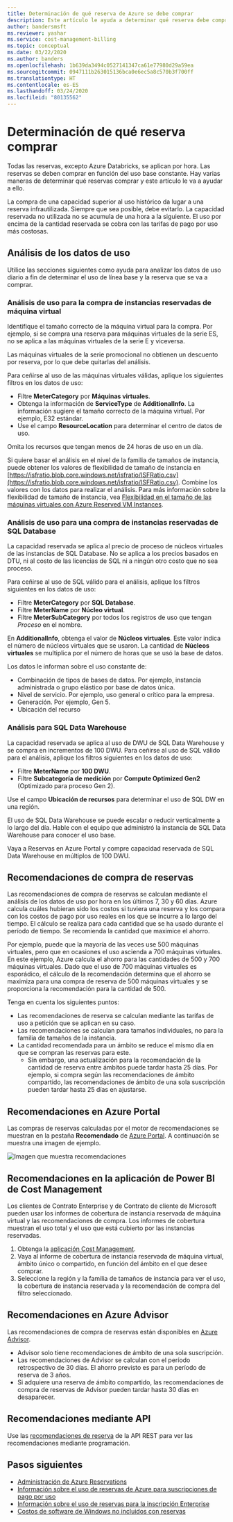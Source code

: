 ```yaml
---
title: Determinación de qué reserva de Azure se debe comprar
description: Este artículo le ayuda a determinar qué reserva debe comprar.
author: bandersmsft
ms.reviewer: yashar
ms.service: cost-management-billing
ms.topic: conceptual
ms.date: 03/22/2020
ms.author: banders
ms.openlocfilehash: 1b639da3494c0527141347ca61e77980d29a59ea
ms.sourcegitcommit: 0947111b263015136bca0e6ec5a8c570b3f700ff
ms.translationtype: HT
ms.contentlocale: es-ES
ms.lasthandoff: 03/24/2020
ms.locfileid: "80135562"
---
```

# <a name="determine-what-reservation-to-purchase"></a>Determinación de qué reserva comprar

Todas las reservas, excepto Azure Databricks, se aplican por hora. Las reservas se deben comprar en función del uso base constante. Hay varias maneras de determinar qué reservas comprar y este artículo le va a ayudar a ello.

La compra de una capacidad superior al uso histórico da lugar a una reserva infrautilizada. Siempre que sea posible, debe evitarlo. La capacidad reservada no utilizada no se acumula de una hora a la siguiente.  El uso por encima de la cantidad reservada se cobra con las tarifas de pago por uso más costosas.

## <a name="analyze-usage-data"></a>Análisis de los datos de uso

Utilice las secciones siguientes como ayuda para analizar los datos de uso diario a fin de determinar el uso de línea base y la reserva que se va a comprar.

### <a name="analyze-usage-for-a-vm-reserved-instance-purchase"></a>Análisis de uso para la compra de instancias reservadas de máquina virtual

Identifique el tamaño correcto de la máquina virtual para la compra. Por ejemplo, si se compra una reserva para máquinas virtuales de la serie ES, no se aplica a las máquinas virtuales de la serie E y viceversa.

Las máquinas virtuales de la serie promocional no obtienen un descuento por reserva, por lo que debe quitarlas del análisis.

Para ceñirse al uso de las máquinas virtuales válidas, aplique los siguientes filtros en los datos de uso:

- Filtre **MeterCategory** por **Máquinas virtuales**.
- Obtenga la información de **ServiceType** de **AdditionalInfo**. La información sugiere el tamaño correcto de la máquina virtual. Por ejemplo, E32 estándar.
- Use el campo **ResourceLocation** para determinar el centro de datos de uso.

Omita los recursos que tengan menos de 24 horas de uso en un día.

Si quiere basar el análisis en el nivel de la familia de tamaños de instancia, puede obtener los valores de flexibilidad de tamaño de instancia en [https://isfratio.blob.core.windows.net/isfratio/ISFRatio.csv](https://isfratio.blob.core.windows.net/isfratio/ISFRatio.csv). Combine los valores con los datos para realizar el análisis. Para más información sobre la flexibilidad de tamaño de instancia, vea [Flexibilidad en el tamaño de las máquinas virtuales con Azure Reserved VM Instances](../../virtual-machines/windows/reserved-vm-instance-size-flexibility.md).

### <a name="analyze-usage-for-a-sql-database-reserved-instance-purchase"></a>Análisis de uso para una compra de instancias reservadas de SQL Database

La capacidad reservada se aplica al precio de proceso de núcleos virtuales de las instancias de SQL Database. No se aplica a los precios basados en DTU, ni al costo de las licencias de SQL ni a ningún otro costo que no sea proceso.

Para ceñirse al uso de SQL válido para el análisis, aplique los filtros siguientes en los datos de uso:


- Filtre **MeterCategory** por **SQL Database**.
- Filtre **MeterName** por **Núcleo virtual**.
- Filtre **MeterSubCategory** por todos los registros de uso que tengan _Proceso_ en el nombre.

En **AdditionalInfo**, obtenga el valor de **Núcleos virtuales**. Este valor indica el número de núcleos virtuales que se usaron. La cantidad de **Núcleos virtuales** se multiplica por el número de horas que se usó la base de datos.

Los datos le informan sobre el uso constante de:

- Combinación de tipos de bases de datos. Por ejemplo, instancia administrada o grupo elástico por base de datos única.
- Nivel de servicio. Por ejemplo, uso general o crítico para la empresa.
- Generación. Por ejemplo, Gen 5.
- Ubicación del recurso

### <a name="analysis-for-sql-data-warehouse"></a>Análisis para SQL Data Warehouse

La capacidad reservada se aplica al uso de DWU de SQL Data Warehouse y se compra en incrementos de 100 DWU. Para ceñirse al uso de SQL válido para el análisis, aplique los filtros siguientes en los datos de uso:

- Filtre **MeterName** por **100 DWU**.
- Filtre **Subcategoría de medición** por **Compute Optimized Gen2** (Optimizado para proceso Gen 2).

Use el campo **Ubicación de recursos** para determinar el uso de SQL DW en una región.

El uso de SQL Data Warehouse se puede escalar o reducir verticalmente a lo largo del día. Hable con el equipo que administró la instancia de SQL Data Warehouse para conocer el uso base.

Vaya a Reservas en Azure Portal y compre capacidad reservada de SQL Data Warehouse en múltiplos de 100 DWU.

## <a name="reservation-purchase-recommendations"></a>Recomendaciones de compra de reservas

Las recomendaciones de compra de reservas se calculan mediante el análisis de los datos de uso por hora en los últimos 7, 30 y 60 días. Azure calcula cuáles hubieran sido los costos si tuviera una reserva y los compara con los costos de pago por uso reales en los que se incurre a lo largo del tiempo. El cálculo se realiza para cada cantidad que se ha usado durante el período de tiempo. Se recomienda la cantidad que maximice el ahorro. 

Por ejemplo, puede que la mayoría de las veces use 500 máquinas virtuales, pero que en ocasiones el uso ascienda a 700 máquinas virtuales. En este ejemplo, Azure calcula el ahorro para las cantidades de 500 y 700 máquinas virtuales. Dado que el uso de 700 máquinas virtuales es esporádico, el cálculo de la recomendación determina que el ahorro se maximiza para una compra de reserva de 500 máquinas virtuales y se proporciona la recomendación para la cantidad de 500.

Tenga en cuenta los siguientes puntos:

- Las recomendaciones de reserva se calculan mediante las tarifas de uso a petición que se aplican en su caso.
- Las recomendaciones se calculan para tamaños individuales, no para la familia de tamaños de la instancia.
- La cantidad recomendada para un ámbito se reduce el mismo día en que se compran las reservas para este.
    - Sin embargo, una actualización para la recomendación de la cantidad de reserva entre ámbitos puede tardar hasta 25 días. Por ejemplo, si compra según las recomendaciones de ámbito compartido, las recomendaciones de ámbito de una sola suscripción pueden tardar hasta 25 días en ajustarse.

## <a name="recommendations-in-the-azure-portal"></a>Recomendaciones en Azure Portal

Las compras de reservas calculadas por el motor de recomendaciones se muestran en la pestaña **Recomendado** de [Azure Portal](https://portal.azure.com/#blade/Microsoft_Azure_Reservations/CreateBlade/referrer/docs). A continuación se muestra una imagen de ejemplo.

![Imagen que muestra recomendaciones](./media/determine-reservation-purchase/select-product-ri.png)

## <a name="recommendations-in-the-cost-management-power-bi-app"></a>Recomendaciones en la aplicación de Power BI de Cost Management

Los clientes de Contrato Enterprise y de Contrato de cliente de Microsoft pueden usar los informes de cobertura de instancia reservada de máquina virtual y las recomendaciones de compra. Los informes de cobertura muestran el uso total y el uso que está cubierto por las instancias reservadas.

1. Obtenga la [aplicación Cost Management](https://appsource.microsoft.com/product/power-bi/costmanagement.azurecostmanagementapp).
2. Vaya al informe de cobertura de instancia reservada de máquina virtual, ámbito único o compartido, en función del ámbito en el que desee comprar.
3. Seleccione la región y la familia de tamaños de instancia para ver el uso, la cobertura de instancia reservada y la recomendación de compra del filtro seleccionado.

## <a name="recommendations-in-azure-advisor"></a>Recomendaciones en Azure Advisor

Las recomendaciones de compra de reservas están disponibles en [Azure Advisor](https://portal.azure.com/#blade/Microsoft_Azure_Expert/AdvisorMenuBlade/overview).

- Advisor solo tiene recomendaciones de ámbito de una sola suscripción.
- Las recomendaciones de Advisor se calculan con el período retrospectivo de 30 días. El ahorro previsto es para un período de reserva de 3 años.
- Si adquiere una reserva de ámbito compartido, las recomendaciones de compra de reservas de Advisor pueden tardar hasta 30 días en desaparecer.

## <a name="recommendations-using-apis"></a>Recomendaciones mediante API

Use las [recomendaciones de reserva](/rest/api/consumption/reservationrecommendations/list) de la API REST para ver las recomendaciones mediante programación.

## <a name="next-steps"></a>Pasos siguientes

- [Administración de Azure Reservations](manage-reserved-vm-instance.md)
- [Información sobre el uso de reservas de Azure para suscripciones de pago por uso](understand-reserved-instance-usage.md)
- [Información sobre el uso de reservas para la inscripción Enterprise](understand-reserved-instance-usage-ea.md)
- [Costos de software de Windows no incluidos con reservas](reserved-instance-windows-software-costs.md)